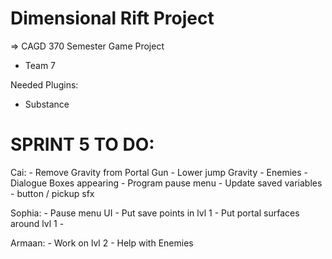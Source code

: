 # Dimensional Rift Project

=> CAGD 370 Semester Game Project
- Team 7

Needed Plugins:
- Substance


SPRINT 5 TO DO:
=====================
Cai:
	- Remove Gravity from Portal Gun
	- Lower jump Gravity
	- Enemies
	- Dialogue Boxes appearing
	- Program pause menu
	- Update saved variables
	- button / pickup sfx

Sophia:
	- Pause menu UI
	- Put save points in lvl 1
	- Put portal surfaces around lvl 1
	- 

Armaan:
	- Work on lvl 2
	- Help with Enemies